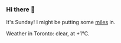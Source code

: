 ### Hi there :wave:

It's Sunday! I might be putting some [miles](https://www.strava.com/athletes/889963) in.

Weather in Toronto: clear, at +1°C.
